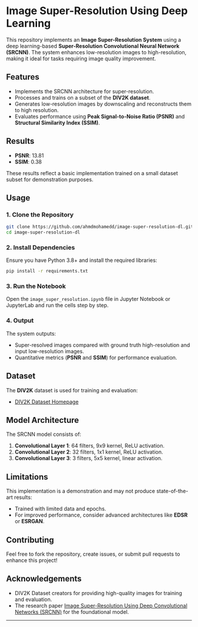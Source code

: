 # Image Super-Resolution Using Deep Learning

This repository implements an **Image Super-Resolution System** using a deep learning-based **Super-Resolution Convolutional Neural Network (SRCNN)**. The system enhances low-resolution images to high-resolution, making it ideal for tasks requiring image quality improvement.

## Features
- Implements the SRCNN architecture for super-resolution.
- Processes and trains on a subset of the **DIV2K dataset**.
- Generates low-resolution images by downscaling and reconstructs them to high resolution.
- Evaluates performance using **Peak Signal-to-Noise Ratio (PSNR)** and **Structural Similarity Index (SSIM)**.

## Results
- **PSNR**: 13.81
- **SSIM**: 0.38

These results reflect a basic implementation trained on a small dataset subset for demonstration purposes.

## Usage

### 1. Clone the Repository
```bash
git clone https://github.com/ahmdmohamedd/image-super-resolution-dl.git
cd image-super-resolution-dl
```

### 2. Install Dependencies
Ensure you have Python 3.8+ and install the required libraries:
```bash
pip install -r requirements.txt
```

### 3. Run the Notebook
Open the `image_super_resolution.ipynb` file in Jupyter Notebook or JupyterLab and run the cells step by step.

### 4. Output
The system outputs:
- Super-resolved images compared with ground truth high-resolution and input low-resolution images.
- Quantitative metrics (**PSNR** and **SSIM**) for performance evaluation.

## Dataset
The **DIV2K** dataset is used for training and evaluation:
- [DIV2K Dataset Homepage](https://data.vision.ee.ethz.ch/cvl/DIV2K/)

## Model Architecture
The SRCNN model consists of:
1. **Convolutional Layer 1**: 64 filters, 9x9 kernel, ReLU activation.
2. **Convolutional Layer 2**: 32 filters, 1x1 kernel, ReLU activation.
3. **Convolutional Layer 3**: 3 filters, 5x5 kernel, linear activation.

## Limitations
This implementation is a demonstration and may not produce state-of-the-art results:
- Trained with limited data and epochs.
- For improved performance, consider advanced architectures like **EDSR** or **ESRGAN**.

## Contributing
Feel free to fork the repository, create issues, or submit pull requests to enhance this project!

## Acknowledgements
- DIV2K Dataset creators for providing high-quality images for training and evaluation.
- The research paper [Image Super-Resolution Using Deep Convolutional Networks (SRCNN)](https://arxiv.org/abs/1501.00092) for the foundational model.

---
